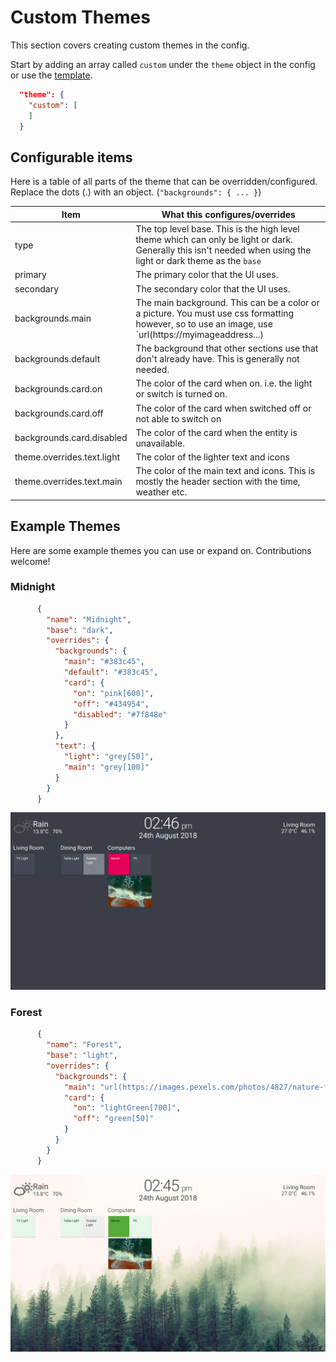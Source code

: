 # Custom Themes

This section covers creating custom themes in the config.

Start by adding an array called `custom` under the `theme` object in the
 config or use the [template][template].

```json
  "theme": {
    "custom": [
    ]
  }
```

## Configurable items

Here is a table of all parts of the theme that can be overridden/configured.
 Replace the dots (.) with an object. (`"backgrounds": { ... }`)

<!-- markdownlint-disable MD013 -->
| Item                       | What this configures/overrides                                                                                                                                 |
| -------------------------- | -------------------------------------------------------------------------------------------------------------------------------------------------------------- |
| type                       | The top level base. This is the high level theme which can only be light or dark. Generally this isn't needed when using the light or dark theme as the `base` |
| primary                    | The primary color that the UI uses.                                                                                                                            |
| secondary                  | The secondary color that the UI uses.                                                                                                                          |
| backgrounds.main          | The main background. This can be a color or a picture. You must use css formatting however, so to use an image, use `url(https://myimageaddress...)            |
| backgrounds.default       | The background that other sections use that don't already have. This is generally not needed.                                                                  |
| backgrounds.card.on      | The color of the card when on. i.e. the light or switch is turned on.                                                                                          |
| backgrounds.card.off     | The color of the card when switched off or not able to switch on                                                                                               |
| backgrounds.card.disabled  | The color of the card when the entity is unavailable.                                                                                                          |
| theme.overrides.text.light | The color of the lighter text and icons                                                                                                                        |
| theme.overrides.text.main  | The color of the main text and icons. This is mostly the header section with the time, weather etc.                                                            |  |
<!-- markdownlint-enable MD013 -->

## Example Themes

Here are some example themes you can use or expand on. Contributions welcome!

### Midnight

```json
      {
        "name": "Midnight",
        "base": "dark",
        "overrides": {
          "backgrounds": {
            "main": "#383c45",
            "default": "#383c45",
            "card": {
              "on": "pink[600]",
              "off": "#434954",
              "disabled": "#7f848e"
            }
          },
          "text": {
            "light": "grey[50]",
            "main": "grey[100]"
          }
        }
      }
```

![Midnight Theme][theme-midnight]

### Forest

```json
      {
        "name": "Forest",
        "base": "light",
        "overrides": {
          "backgrounds": {
            "main": "url(https://images.pexels.com/photos/4827/nature-forest-trees-fog.jpeg)",
            "card": {
              "on": "lightGreen[700]",
              "off": "green[50]"
            }
          }
        }
      }
```

![Forest Theme][theme-forest]

[template]: https://git.timmo.xyz/home-panel/template/
[theme-midnight]: https://raw.githubusercontent.com/timmo001/home-panel/master/docs/resources/theme-midnight.png
[theme-forest]: https://raw.githubusercontent.com/timmo001/home-panel/master/docs/resources/theme-forest.png

